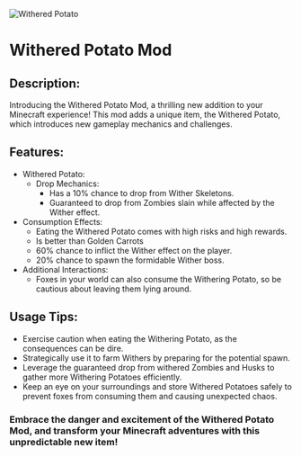![Withered Potato](https://cdn.modrinth.com/data/cached_images/169d105140cd2e7d0b8a39d3953f291ececb9595.png)
# Withered Potato Mod
## Description:
Introducing the Withered Potato Mod, a thrilling new addition to your Minecraft experience! This mod adds a unique item, the Withered Potato, which introduces new gameplay mechanics and challenges.
## Features:
- Withered Potato:
  - Drop Mechanics:
    - Has a 10% chance to drop from Wither Skeletons.
    - Guaranteed to drop from Zombies slain while affected by the Wither effect.
- Consumption Effects:
  - Eating the Withered Potato comes with high risks and high rewards.
  - Is better than Golden Carrots
  - 60% chance to inflict the Wither effect on the player.
  - 20% chance to spawn the formidable Wither boss.
- Additional Interactions:
  - Foxes in your world can also consume the Withering Potato, so be cautious about leaving them lying around.
## Usage Tips:
- Exercise caution when eating the Withering Potato, as the consequences can be dire.
- Strategically use it to farm Withers by preparing for the potential spawn.
- Leverage the guaranteed drop from withered Zombies and Husks to gather more Withering Potatoes efficiently.
- Keep an eye on your surroundings and store Withered Potatoes safely to prevent foxes from consuming them and causing unexpected chaos.
### Embrace the danger and excitement of the Withered Potato Mod, and transform your Minecraft adventures with this unpredictable new item!
